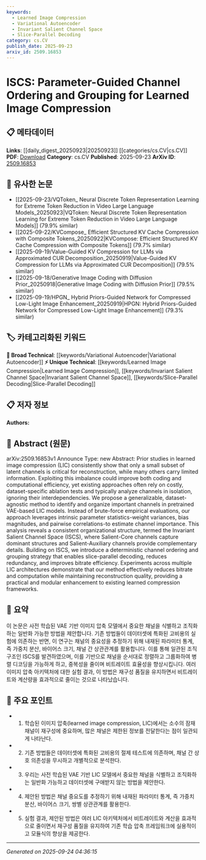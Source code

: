 ```yaml
---
keywords:
  - Learned Image Compression
  - Variational Autoencoder
  - Invariant Salient Channel Space
  - Slice-Parallel Decoding
category: cs.CV
publish_date: 2025-09-23
arxiv_id: 2509.16853
---
```


<!-- KEYWORD_LINKING_METADATA:
{
  "processed_timestamp": "2025-09-24T04:36:15.821390",
  "vocabulary_version": "1.0",
  "selected_keywords": [
    "Learned Image Compression",
    "Variational Autoencoder",
    "Invariant Salient Channel Space",
    "Slice-Parallel Decoding"
  ],
  "rejected_keywords": [],
  "similarity_scores": {
    "Learned Image Compression": 0.8,
    "Variational Autoencoder": 0.7,
    "Invariant Salient Channel Space": 0.85,
    "Slice-Parallel Decoding": 0.75
  },
  "extraction_method": "AI_prompt_based",
  "budget_applied": true,
  "candidates_json": {
    "candidates": [
      {
        "surface": "learned image compression",
        "canonical": "Learned Image Compression",
        "aliases": [
          "LIC"
        ],
        "category": "unique_technical",
        "rationale": "This is a specific technique discussed in the paper, central to its contributions.",
        "novelty_score": 0.75,
        "connectivity_score": 0.65,
        "specificity_score": 0.85,
        "link_intent_score": 0.8
      },
      {
        "surface": "pretrained VAE-based LIC models",
        "canonical": "Variational Autoencoder",
        "aliases": [
          "VAE"
        ],
        "category": "broad_technical",
        "rationale": "Variational Autoencoders are a foundational concept in the paper's methodology.",
        "novelty_score": 0.4,
        "connectivity_score": 0.7,
        "specificity_score": 0.6,
        "link_intent_score": 0.7
      },
      {
        "surface": "Invariant Salient Channel Space",
        "canonical": "Invariant Salient Channel Space",
        "aliases": [
          "ISCS"
        ],
        "category": "unique_technical",
        "rationale": "This is a novel concept introduced by the authors, central to the paper's contributions.",
        "novelty_score": 0.9,
        "connectivity_score": 0.5,
        "specificity_score": 0.9,
        "link_intent_score": 0.85
      },
      {
        "surface": "slice-parallel decoding",
        "canonical": "Slice-Parallel Decoding",
        "aliases": [],
        "category": "unique_technical",
        "rationale": "This specific technique is part of the proposed method, enhancing the paper's technical depth.",
        "novelty_score": 0.7,
        "connectivity_score": 0.6,
        "specificity_score": 0.8,
        "link_intent_score": 0.75
      }
    ],
    "ban_list_suggestions": [
      "method",
      "experiment",
      "performance",
      "approach"
    ]
  },
  "decisions": [
    {
      "candidate_surface": "learned image compression",
      "resolved_canonical": "Learned Image Compression",
      "decision": "linked",
      "scores": {
        "novelty": 0.75,
        "connectivity": 0.65,
        "specificity": 0.85,
        "link_intent": 0.8
      }
    },
    {
      "candidate_surface": "pretrained VAE-based LIC models",
      "resolved_canonical": "Variational Autoencoder",
      "decision": "linked",
      "scores": {
        "novelty": 0.4,
        "connectivity": 0.7,
        "specificity": 0.6,
        "link_intent": 0.7
      }
    },
    {
      "candidate_surface": "Invariant Salient Channel Space",
      "resolved_canonical": "Invariant Salient Channel Space",
      "decision": "linked",
      "scores": {
        "novelty": 0.9,
        "connectivity": 0.5,
        "specificity": 0.9,
        "link_intent": 0.85
      }
    },
    {
      "candidate_surface": "slice-parallel decoding",
      "resolved_canonical": "Slice-Parallel Decoding",
      "decision": "linked",
      "scores": {
        "novelty": 0.7,
        "connectivity": 0.6,
        "specificity": 0.8,
        "link_intent": 0.75
      }
    }
  ]
}
-->

# ISCS: Parameter-Guided Channel Ordering and Grouping for Learned Image Compression

## 📋 메타데이터

**Links**: [[daily_digest_20250923|20250923]] [[categories/cs.CV|cs.CV]]
**PDF**: [Download](https://arxiv.org/pdf/2509.16853.pdf)
**Category**: cs.CV
**Published**: 2025-09-23
**ArXiv ID**: [2509.16853](https://arxiv.org/abs/2509.16853)

## 🔗 유사한 논문
- [[2025-09-23/VQToken_ Neural Discrete Token Representation Learning for Extreme Token Reduction in Video Large Language Models_20250923|VQToken: Neural Discrete Token Representation Learning for Extreme Token Reduction in Video Large Language Models]] (79.9% similar)
- [[2025-09-22/KVCompose_ Efficient Structured KV Cache Compression with Composite Tokens_20250922|KVCompose: Efficient Structured KV Cache Compression with Composite Tokens]] (79.7% similar)
- [[2025-09-19/Value-Guided KV Compression for LLMs via Approximated CUR Decomposition_20250919|Value-Guided KV Compression for LLMs via Approximated CUR Decomposition]] (79.5% similar)
- [[2025-09-18/Generative Image Coding with Diffusion Prior_20250918|Generative Image Coding with Diffusion Prior]] (79.5% similar)
- [[2025-09-19/HPGN_ Hybrid Priors-Guided Network for Compressed Low-Light Image Enhancement_20250919|HPGN: Hybrid Priors-Guided Network for Compressed Low-Light Image Enhancement]] (79.3% similar)

## 🏷️ 카테고리화된 키워드
**🧠 Broad Technical**: [[keywords/Variational Autoencoder|Variational Autoencoder]]
**⚡ Unique Technical**: [[keywords/Learned Image Compression|Learned Image Compression]], [[keywords/Invariant Salient Channel Space|Invariant Salient Channel Space]], [[keywords/Slice-Parallel Decoding|Slice-Parallel Decoding]]

## 📋 저자 정보

**Authors:** 

## 📄 Abstract (원문)

arXiv:2509.16853v1 Announce Type: new 
Abstract: Prior studies in learned image compression (LIC) consistently show that only a small subset of latent channels is critical for reconstruction, while many others carry limited information. Exploiting this imbalance could improve both coding and computational efficiency, yet existing approaches often rely on costly, dataset-specific ablation tests and typically analyze channels in isolation, ignoring their interdependencies.
  We propose a generalizable, dataset-agnostic method to identify and organize important channels in pretrained VAE-based LIC models. Instead of brute-force empirical evaluations, our approach leverages intrinsic parameter statistics-weight variances, bias magnitudes, and pairwise correlations-to estimate channel importance. This analysis reveals a consistent organizational structure, termed the Invariant Salient Channel Space (ISCS), where Salient-Core channels capture dominant structures and Salient-Auxiliary channels provide complementary details. Building on ISCS, we introduce a deterministic channel ordering and grouping strategy that enables slice-parallel decoding, reduces redundancy, and improves bitrate efficiency.
  Experiments across multiple LIC architectures demonstrate that our method effectively reduces bitrate and computation while maintaining reconstruction quality, providing a practical and modular enhancement to existing learned compression frameworks.

## 📝 요약

이 논문은 사전 학습된 VAE 기반 이미지 압축 모델에서 중요한 채널을 식별하고 조직화하는 일반화 가능한 방법을 제안합니다. 기존 방법들이 데이터셋에 특화된 고비용의 실험에 의존하는 반면, 이 연구는 채널의 중요성을 추정하기 위해 내재된 파라미터 통계, 즉 가중치 분산, 바이어스 크기, 채널 간 상관관계를 활용합니다. 이를 통해 일관된 조직 구조인 ISCS를 발견하였으며, 이를 기반으로 채널을 순서대로 정렬하고 그룹화하여 병렬 디코딩을 가능하게 하고, 중복성을 줄이며 비트레이트 효율성을 향상시킵니다. 여러 이미지 압축 아키텍처에 대한 실험 결과, 이 방법은 재구성 품질을 유지하면서 비트레이트와 계산량을 효과적으로 줄이는 것으로 나타났습니다.

## 🎯 주요 포인트

- 1. 학습된 이미지 압축(learned image compression, LIC)에서는 소수의 잠재 채널이 재구성에 중요하며, 많은 채널은 제한된 정보를 전달한다는 점이 일관되게 나타난다.
- 2. 기존 방법들은 데이터셋에 특화된 고비용의 절제 테스트에 의존하며, 채널 간 상호 의존성을 무시하고 개별적으로 분석한다.
- 3. 우리는 사전 학습된 VAE 기반 LIC 모델에서 중요한 채널을 식별하고 조직화하는 일반화 가능하고 데이터셋에 구애받지 않는 방법을 제안한다.
- 4. 제안된 방법은 채널 중요도를 추정하기 위해 내재된 파라미터 통계, 즉 가중치 분산, 바이어스 크기, 쌍별 상관관계를 활용한다.
- 5. 실험 결과, 제안된 방법은 여러 LIC 아키텍처에서 비트레이트와 계산을 효과적으로 줄이면서 재구성 품질을 유지하여 기존 학습 압축 프레임워크에 실용적이고 모듈식의 향상을 제공한다.


---

*Generated on 2025-09-24 04:36:15*